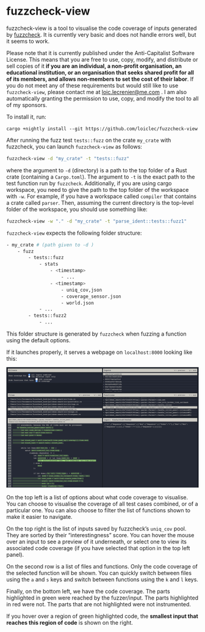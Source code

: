 # fuzzcheck-view

fuzzcheck-view is a tool to visualise the code coverage of inputs generated by
[fuzzcheck](https://github.com/loiclec/fuzzcheck-rs). It is currently very 
basic and does not handle errors well, but it seems to work.

Please note that it is currently published under the Anti-Capitalist Software 
License. This means that you are free to use, copy, modify, and distribute or 
sell copies of it **if you are an individual, a non-profit organisation, an 
educational institution, or an organisation that seeks shared profit for all 
of its members, and allows non-members to set the cost of their labor**. If you 
do not meet any of these requirements but would still like to use 
`fuzzcheck-view`, please contact me at loic.lecrenier@me.com . I am also 
automatically granting the permission to use, copy, and modify the tool to all 
of my sponsors. 

To install it, run:

```
cargo +nightly install --git https://github.com/loiclec/fuzzcheck-view
```

After running the fuzz test `tests::fuzz` on the crate `my_crate` with 
fuzzcheck, you can launch `fuzzcheck-view` as follows:

```sh
fuzzcheck-view -d "my_crate" -t "tests::fuzz"
```

where the argument to `-d` (directory) is a path to the top folder of a Rust 
crate (containing a `Cargo.toml`). The argument to `-t` is the exact path to 
the test function run by `fuzzcheck`. Additionally, if you are using cargo
workspace, you need to give the path to the top folder of the workspace with
`-w`. For example, if you have a workspace called `compiler` that contains a
crate called `parser`. Then, assuming the current directory is the top-level
folder of the workspace, you should use something like:

```sh
fuzzcheck-view -w "." -d "my_crate" -t "parse_ident::tests::fuzz1"
```

`fuzzcheck-view` expects the following folder structure:

```sh
- my_crate # (path given to -d )
    - fuzz
        - tests::fuzz
            - stats
                - <timestamp>
                    - ...
                - <timestamp>
                    - uniq_cov,json
                    - coverage_sensor.json
                    - world.json
            - ...
        - tests::fuzz2
            - ...
```

This folder structure is generated by `fuzzcheck` when fuzzing a function using
the default options. 

If it launches properly, it serves a webpage on `localhost:8000` looking like
this:

![fuzzcheck-view ui](images/ui.png)

On the top left is a list of options about what code coverage to visualise. 
You can choose to visualise the coverage of all test cases combined, or of a 
particular one. You can also choose to filter the list of functions shown to 
make it easier to navigate.

On the top right is the list of inputs saved by fuzzcheck’s `uniq_cov` pool. 
They are sorted by their “interestingness” score. You can hover the mouse over
an input to see a preview of it underneath, or select one to view its 
associated code coverage (if you have selected that option in the top left 
panel).

On the second row is a list of files and functions. Only the code coverage of 
the selected function will be shown. You can quickly switch between files 
using the `a` and `s` keys and switch between functions using the `k` and `l` 
keys.

Finally, on the bottom left, we have the code coverage. The parts highlighted 
in green were reached by the fuzzer/input. The parts highlighted in red were 
not. The parts that are not highlighted were not instrumented.

If you hover over a region of green highlighted code, the **smallest input 
that reaches this region of code** is shown on the right. 
